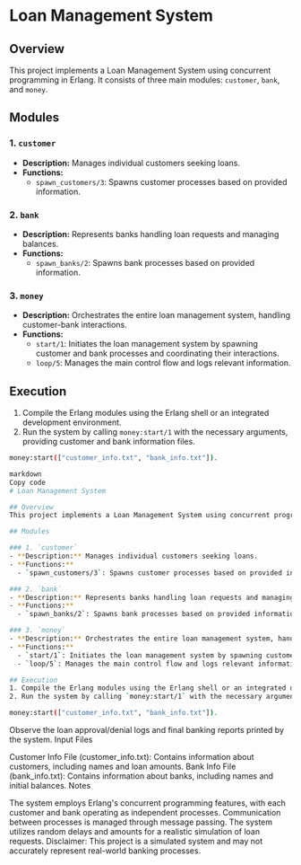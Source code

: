 # Loan Management System

## Overview
This project implements a Loan Management System using concurrent programming in Erlang. It consists of three main modules: `customer`, `bank`, and `money`.

## Modules

### 1. `customer`
- **Description:** Manages individual customers seeking loans.
- **Functions:**
  - `spawn_customers/3`: Spawns customer processes based on provided information.

### 2. `bank`
- **Description:** Represents banks handling loan requests and managing balances.
- **Functions:**
  - `spawn_banks/2`: Spawns bank processes based on provided information.

### 3. `money`
- **Description:** Orchestrates the entire loan management system, handling customer-bank interactions.
- **Functions:**
  - `start/1`: Initiates the loan management system by spawning customer and bank processes and coordinating their interactions.
  - `loop/5`: Manages the main control flow and logs relevant information.

## Execution
1. Compile the Erlang modules using the Erlang shell or an integrated development environment.
2. Run the system by calling `money:start/1` with the necessary arguments, providing customer and bank information files.

```bash
money:start(["customer_info.txt", "bank_info.txt"]).

markdown
Copy code
# Loan Management System

## Overview
This project implements a Loan Management System using concurrent programming in Erlang. It consists of three main modules: `customer`, `bank`, and `money`.

## Modules

### 1. `customer`
- **Description:** Manages individual customers seeking loans.
- **Functions:**
  - `spawn_customers/3`: Spawns customer processes based on provided information.

### 2. `bank`
- **Description:** Represents banks handling loan requests and managing balances.
- **Functions:**
  - `spawn_banks/2`: Spawns bank processes based on provided information.

### 3. `money`
- **Description:** Orchestrates the entire loan management system, handling customer-bank interactions.
- **Functions:**
  - `start/1`: Initiates the loan management system by spawning customer and bank processes and coordinating their interactions.
  - `loop/5`: Manages the main control flow and logs relevant information.

## Execution
1. Compile the Erlang modules using the Erlang shell or an integrated development environment.
2. Run the system by calling `money:start/1` with the necessary arguments, providing customer and bank information files.
```

```bash
money:start(["customer_info.txt", "bank_info.txt"]).
```
Observe the loan approval/denial logs and final banking reports printed by the system.
Input Files

Customer Info File (customer_info.txt): Contains information about customers, including names and loan amounts.
Bank Info File (bank_info.txt): Contains information about banks, including names and initial balances.
Notes

The system employs Erlang's concurrent programming features, with each customer and bank operating as independent processes.
Communication between processes is managed through message passing.
The system utilizes random delays and amounts for a realistic simulation of loan requests.
Disclaimer: This project is a simulated system and may not accurately represent real-world banking processes.

